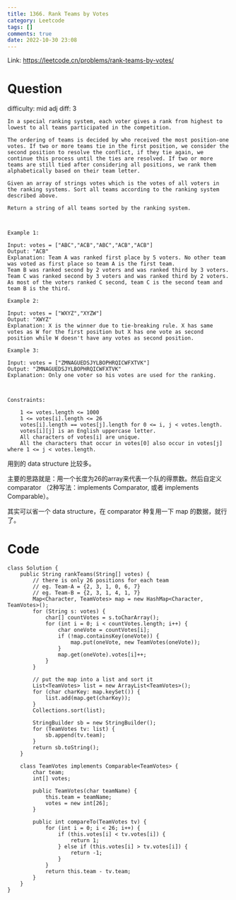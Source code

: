 ```yaml
---
title: 1366. Rank Teams by Votes
category: Leetcode
tags: []
comments: true
date: 2022-10-30 23:08
---
```



Link: https://leetcode.cn/problems/rank-teams-by-votes/

# Question

difficulty: mid
adj diff: 3

	In a special ranking system, each voter gives a rank from highest to lowest to all teams participated in the competition.

	The ordering of teams is decided by who received the most position-one votes. If two or more teams tie in the first position, we consider the second position to resolve the conflict, if they tie again, we continue this process until the ties are resolved. If two or more teams are still tied after considering all positions, we rank them alphabetically based on their team letter.

	Given an array of strings votes which is the votes of all voters in the ranking systems. Sort all teams according to the ranking system described above.

	Return a string of all teams sorted by the ranking system.

	 

	Example 1:

	Input: votes = ["ABC","ACB","ABC","ACB","ACB"]
	Output: "ACB"
	Explanation: Team A was ranked first place by 5 voters. No other team was voted as first place so team A is the first team.
	Team B was ranked second by 2 voters and was ranked third by 3 voters.
	Team C was ranked second by 3 voters and was ranked third by 2 voters.
	As most of the voters ranked C second, team C is the second team and team B is the third.

	Example 2:

	Input: votes = ["WXYZ","XYZW"]
	Output: "XWYZ"
	Explanation: X is the winner due to tie-breaking rule. X has same votes as W for the first position but X has one vote as second position while W doesn't have any votes as second position. 

	Example 3:

	Input: votes = ["ZMNAGUEDSJYLBOPHRQICWFXTVK"]
	Output: "ZMNAGUEDSJYLBOPHRQICWFXTVK"
	Explanation: Only one voter so his votes are used for the ranking.

	 

	Constraints:

		1 <= votes.length <= 1000
		1 <= votes[i].length <= 26
		votes[i].length == votes[j].length for 0 <= i, j < votes.length.
		votes[i][j] is an English uppercase letter.
		All characters of votes[i] are unique.
		All the characters that occur in votes[0] also occur in votes[j] where 1 <= j < votes.length.

用到的 data structure 比较多。

主要的思路就是：用一个长度为26的array来代表一个队的得票数。然后自定义 comparator （2种写法：implements Comparator, 或者 implements Comparable）。

其实可以省一个 data structure，在 comparator 种复用一下 map 的数据，就行了。

# Code

```
class Solution {
    public String rankTeams(String[] votes) {
        // there is only 26 positions for each team
        // eg. Team-A = {2, 3, 1, 0, 6, 7}
        // eg. Team-B = {2, 3, 1, 4, 1, 7}
        Map<Character, TeamVotes> map = new HashMap<Character, TeamVotes>();
        for (String s: votes) {
            char[] countVotes = s.toCharArray();
            for (int i = 0; i < countVotes.length; i++) {
                char oneVote = countVotes[i];
                if (!map.containsKey(oneVote)) {
                    map.put(oneVote, new TeamVotes(oneVote));
                }
                map.get(oneVote).votes[i]++;
            }
        }

        // put the map into a list and sort it
        List<TeamVotes> list = new ArrayList<TeamVotes>();
        for (char charKey: map.keySet()) {
            list.add(map.get(charKey));
        }
        Collections.sort(list);

        StringBuilder sb = new StringBuilder();
        for (TeamVotes tv: list) {
            sb.append(tv.team);
        }
        return sb.toString();
    }

    class TeamVotes implements Comparable<TeamVotes> {
        char team;
        int[] votes;

        public TeamVotes(char teamName) {
            this.team = teamName;
            votes = new int[26];
        }

        public int compareTo(TeamVotes tv) {
            for (int i = 0; i < 26; i++) {
                if (this.votes[i] < tv.votes[i]) {
                    return 1;
                } else if (this.votes[i] > tv.votes[i]) {
                    return -1;
                }
            }
            return this.team - tv.team;
        }
    }
}
```
